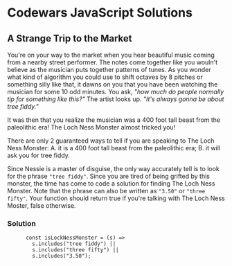 # Codewars JavaScript Solutions

## A Strange Trip to the Market

You're on your way to the market when you hear beautiful music coming from a nearby street performer. The notes come together like you wouln't believe as the musician puts together patterns of tunes. As you wonder what kind of algorithm you could use to shift octaves by 8 pitches or something silly like that, it dawns on you that you have been watching the musician for some 10 odd minutes. You ask, _"how much do people normally tip for something like this?"_ The artist looks up. _"It's always gonna be about tree fiddy."_

It was then that you realize the musician was a 400 foot tall beast from the paleolithic era! The Loch Ness Monster almost tricked you!

There are only 2 guaranteed ways to tell if you are speaking to The Loch Ness Monster: A. it is a 400 foot tall beast from the paleolithic era; B. it will ask you for tree fiddy.

Since Nessie is a master of disguise, the only way accurately tell is to look for the phrase `"tree fiddy"`. Since you are tired of being grifted by this monster, the time has come to code a solution for finding The Loch Ness Monster. Note that the phrase can also be written as `"3.50"` or `"three fifty"`. Your function should return true if you're talking with The Loch Ness Moster, false otherwise.

### Solution

```
      const isLockNessMonster = (s) =>
        s.includes("tree fiddy") ||
        s.includes("three fifty") ||
        s.includes("3.50");
```
